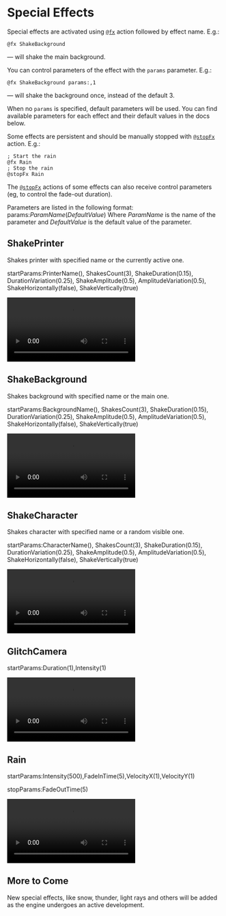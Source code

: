﻿# Special Effects

Special effects are activated using [`@fx`](/api/#fx) action followed by effect name. E.g.:

```
@fx ShakeBackground
```
— will shake the main background.

You can control parameters of the effect with the `params` parameter. E.g.:

```
@fx ShakeBackground params:,1
```
— will shake the background once, instead of the default 3.

When no `params` is specified, default parameters will be used. You can find available parameters for each effect and their default values in the docs below.

Some effects are persistent and should be manually stopped with [`@stopFx`](/api/#stopfx) action. E.g.:

```
; Start the rain
@fx Rain
; Stop the rain
@stopFx Rain
```

The [`@stopFx`](/api/#stopfx) actions of some effects can also receive control parameters (eg, to control the fade-out duration).

Parameters are listed in the following format: params:*ParamName*(*DefaultValue*) Where *ParamName* is the name of the parameter and *DefaultValue* is the default value of the parameter.

## ShakePrinter

Shakes printer with specified name or the currently active one.

startParams:PrinterName(), ShakesCount(3), ShakeDuration(0.15), DurationVariation(0.25), ShakeAmplitude(0.5), AmplitudeVariation(0.5), ShakeHorizontally(false), ShakeVertically(true)

<video class="video" loop autoplay><source src="https://i.gyazo.com/f61fc35e318cce1949b00e5fe2448a80.mp4" type="video/mp4"></video>

## ShakeBackground

Shakes background with specified name or the  main one.

startParams:BackgroundName(), ShakesCount(3), ShakeDuration(0.15), DurationVariation(0.25), ShakeAmplitude(0.5), AmplitudeVariation(0.5), ShakeHorizontally(false), ShakeVertically(true)

<video class="video" loop autoplay><source src="https://i.gyazo.com/fcf1153a0ad3d9a153908206211f5f5f.mp4" type="video/mp4"></video>

## ShakeCharacter

Shakes character with specified name or a random visible one.

startParams:CharacterName(), ShakesCount(3), ShakeDuration(0.15), DurationVariation(0.25), ShakeAmplitude(0.5), AmplitudeVariation(0.5), ShakeHorizontally(false), ShakeVertically(true)

<video class="video" loop autoplay><source src="https://i.gyazo.com/6001d3cfbee855c8a783d10e4a784042.mp4" type="video/mp4"></video>

## GlitchCamera

startParams:Duration(1),Intensity(1)

<video class="video" loop autoplay><source src="https://i.gyazo.com/94cb6db25c17956473db4de149281df5.mp4" type="video/mp4"></video>

## Rain

startParams:Intensity(500),FadeInTime(5),VelocityX(1),VelocityY(1)

stopParams:FadeOutTime(5)

<video class="video" loop autoplay><source src="https://i.gyazo.com/1dc818d5e00ac48164fc6411d963d968.mp4" type="video/mp4"></video>


## More to Come

New special effects, like snow, thunder, light rays and others will be added as the engine undergoes an active development.